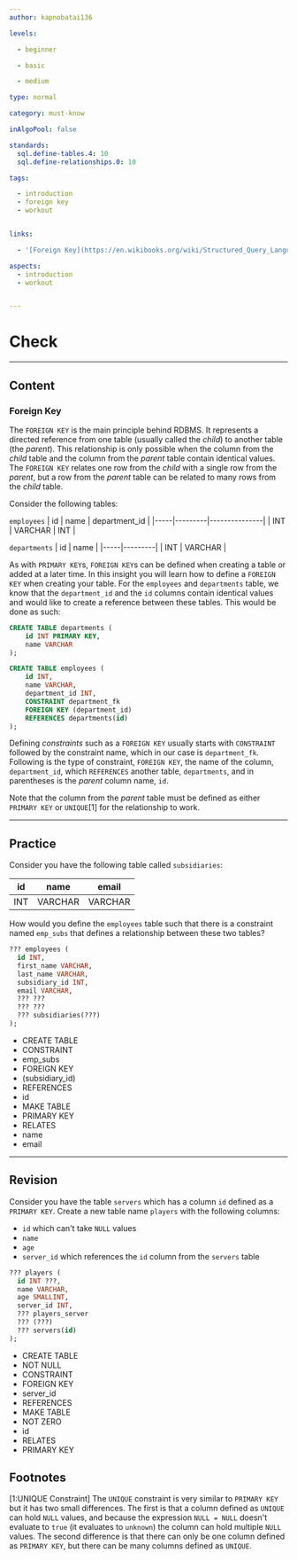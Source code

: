 ```yaml
---
author: kapnobatai136

levels:

  - beginner

  - basic

  - medium

type: normal

category: must-know

inAlgoPool: false

standards:
  sql.define-tables.4: 10
  sql.define-relationships.0: 10

tags:

  - introduction
  - foreign key
  - workout


links:

  - '[Foreign Key](https://en.wikibooks.org/wiki/Structured_Query_Language/Foreign_Key){website}'

aspects:
  - introduction
  - workout


---
```


# Check

---
## Content

### Foreign Key

The `FOREIGN KEY` is the main principle behind RDBMS. It represents a directed reference from one table (usually called the *child*) to another table (the *parent*). This relationship is only possible when the column from the *child* table and the column from the *parent* table contain identical values. The `FOREIGN KEY` relates one row from the *child* with a single row from the *parent*, but a row from the *parent* table can be related to many rows from the *child* table.

Consider the following tables:

`employees`
| id  | name    | department_id |
|-----|---------|---------------|
| INT | VARCHAR | INT           |

`departments`
| id  | name    |
|-----|---------|
| INT | VARCHAR |

As with `PRIMARY KEY`s, `FOREIGN KEY`s can be defined when creating a table or added at a later time. In this insight you will learn how to define a `FOREIGN KEY` when creating your table. For the `employees` and `departments` table, we know that the `department_id` and the `id` columns contain identical values and would like to create a reference between these tables. This would be done as such:

```sql
CREATE TABLE departments (
    id INT PRIMARY KEY,
    name VARCHAR
);
```

```sql
CREATE TABLE employees (
    id INT,
    name VARCHAR,
    department_id INT,
    CONSTRAINT department_fk 
    FOREIGN KEY (department_id) 
    REFERENCES departments(id)
);
```

Defining *constraints* such as a `FOREIGN KEY` usually starts with `CONSTRAINT` followed by the constraint name, which in our case is `department_fk`. Following is the type of constraint, `FOREIGN KEY`, the name of the column, `department_id`, which `REFERENCES` another table, `departments`, and in parentheses is the *parent* column name, `id`.

Note that the column from the *parent* table must be defined as either `PRIMARY KEY` or `UNIQUE`[1] for the relationship to work.

---
## Practice

Consider you have the following table called `subsidiaries`:

| id  | name    | email   |
|-----|---------|---------|
| INT | VARCHAR | VARCHAR |

How would you define the `employees` table such that there is a constraint named `emp_subs` that defines a relationship between these two tables?

```sql
??? employees (
  id INT,
  first_name VARCHAR,
  last_name VARCHAR,
  subsidiary_id INT,
  email VARCHAR,
  ??? ??? 
  ??? ??? 
  ??? subsidiaries(???)
);
```

* CREATE TABLE
* CONSTRAINT
* emp_subs
* FOREIGN KEY
* (subsidiary_id)
* REFERENCES
* id
* MAKE TABLE
* PRIMARY KEY
* RELATES
* name
* email

---
## Revision

Consider you have the table `servers` which has a column `id` defined as a `PRIMARY KEY`. Create a new table name `players` with the following columns:

- `id` which can't take `NULL` values
- `name`
- `age`
- `server_id` which references the `id` column from the `servers` table

```sql
??? players (
  id INT ???,
  name VARCHAR,
  age SMALLINT,
  server_id INT,
  ??? players_server 
  ??? (???) 
  ??? servers(id)
);
```

* CREATE TABLE
* NOT NULL
* CONSTRAINT
* FOREIGN KEY
* server_id
* REFERENCES
* MAKE TABLE
* NOT ZERO
* id
* RELATES
* PRIMARY KEY

## Footnotes

[1:UNIQUE Constraint]
The `UNIQUE` constraint is very similar to `PRIMARY KEY` but it has two small differences. The first is that a column defined as `UNIQUE` can hold `NULL` values, and because the expression `NULL = NULL` doesn't evaluate to `true` (it evaluates to `unknown`) the column can hold multiple `NULL` values. The second difference is that there can only be one column defined as `PRIMARY KEY`, but there can be many columns defined as `UNIQUE`.